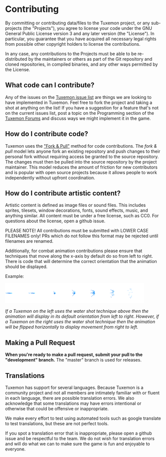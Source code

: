 Contributing
============

By committing or contributing data/files to the Tuxemon project, or any sub-
projects (the "Projects"), you agree to license your code under the GNU General
Public License version 3 and any later version (the "License").
In particular, you guarantee that you have acquired all necessary legal rights
from possible other copyright holders to license the contributions.

In any case, any contributions to the Projects must be able to be
re-distributed by the maintainers or others as part of the Git repository and
cloned repositories, in compiled binaries, and any other ways permitted by the
License.

## What code can I contribute?
Any of the issues on the [Tuxemon issue list](https://github.com/Tuxemon/Tuxemon/issues)
are things we are looking to have implemented in Tuxemon. Feel free to fork the project
and taking a shot at anything on the list! If you have a suggestion for a feature
that's not on the current issues list, post a topic on the Programming section of the
[Tuxemon Forums](https://forum.tuxemon.org/index.php) and discuss ways we might implement
it in the game.

## How do I contribute code?
Tuxemon uses the ["Fork & Pull"](https://help.github.com/articles/using-pull-requests#fork--pull)
method for code contributions. The *fork & pull* model lets anyone fork an existing
repository and push changes to their personal fork without requiring access be
granted to the source repository. The changes must then be pulled into the source
repository by the project maintainer. This model reduces the amount of friction for new
contributors and is popular with open source projects because it allows people to work
independently without upfront coordination.

## How do I contribute artistic content?
Artistic content is defined as image files or sound files.  This includes sprites, tilesets,
window decorations, fonts, sound effects, music, and anything similar.  All content must
be under a free license, such as CC0.  For questions about the license, open a github issue.

PLEASE NOTE!  All contributions must be submitted with LOWER CASE FILENAMES only!  PRs which
do not follow this format may be rejected until filenames are renamed.

Additionally, for combat animation contributions please ensure that techniques that move along the x-axis by default do so from left to right. There is code that will determine the correct orientation that the animation should be displayed.

Example:

![alt text][water0]![alt text][water1]![alt text][water2]![alt text][water3]![alt text][water4]![alt text][water5]![alt text][water6]

*If a Tuxemon on the left uses the water shot technique above then the animation will display in its default orientation from left to right. However, if a Tuxemon on the right uses the water shot technique then the animation will be flipped horizontally to display movement from right to left.*

[water0]: https://raw.githubusercontent.com/Tuxemon/Tuxemon/development/mods/tuxemon/animations/technique/water_shot00.png "water_shot00"

[water1]: https://raw.githubusercontent.com/Tuxemon/Tuxemon/development/mods/tuxemon/animations/technique/water_shot01.png "water_shot01"

[water2]: https://raw.githubusercontent.com/Tuxemon/Tuxemon/development/mods/tuxemon/animations/technique/water_shot02.png "water_shot02"

[water3]: https://raw.githubusercontent.com/Tuxemon/Tuxemon/development/mods/tuxemon/animations/technique/water_shot03.png "water_shot03"

[water4]: https://raw.githubusercontent.com/Tuxemon/Tuxemon/development/mods/tuxemon/animations/technique/water_shot04.png "water_shot04"

[water5]: https://raw.githubusercontent.com/Tuxemon/Tuxemon/development/mods/tuxemon/animations/technique/water_shot05.png "water_shot05"

[water6]: https://raw.githubusercontent.com/Tuxemon/Tuxemon/development/mods/tuxemon/animations/technique/water_shot06.png "water_shot06"

## Making a Pull Request
**When you're ready to make a pull request, submit your pull to the "development" branch.**
The "master" branch is used for releases.

Translations
------------

Tuxemon has support for several languages.  Because Tuxemon is a community project
and not all members are intimately familiar with or fluent in each language, there
are possible translation errors.  We also acknowledge that some translations may
have errors intentional or otherwise that could be offensive or inappropriate.

We make every effort to test using automated tools such as google translate to test
translations, but these are not perfect tools.

If you spot a translation error that is inappropriate, please open a github issue
and be respectful to the team.  We do not wish for translation errors and will do
what we can to make sure the game is fun and enjoyable to everyone.
